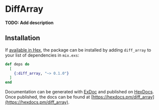 # DiffArray

**TODO: Add description**

## Installation

If [available in Hex](https://hex.pm/docs/publish), the package can be installed
by adding `diff_array` to your list of dependencies in `mix.exs`:

```elixir
def deps do
  [
    {:diff_array, "~> 0.1.0"}
  ]
end
```

Documentation can be generated with [ExDoc](https://github.com/elixir-lang/ex_doc)
and published on [HexDocs](https://hexdocs.pm). Once published, the docs can
be found at [https://hexdocs.pm/diff_array](https://hexdocs.pm/diff_array).

